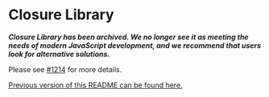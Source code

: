 
# Closure Library

***Closure Library has been archived. We no longer see it as meeting the
needs of modern JavaScript development, and we recommend that users look
for alternative solutions.***

Please see [#1214](https://github.com/google/closure-library/issues/1214) for
more details.

[Previous version of this README can be found here.](https://github.com/google/closure-library/blob/a99c1558bb4cdd342fb36bbf3b9296d61b852c33/README.md)


